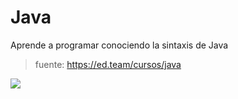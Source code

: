 # Java
Aprende a programar conociendo la sintaxis de Java 

> fuente: https://ed.team/cursos/java

![](https://i.blogs.es/53044d/java/1366_521.jpg)
